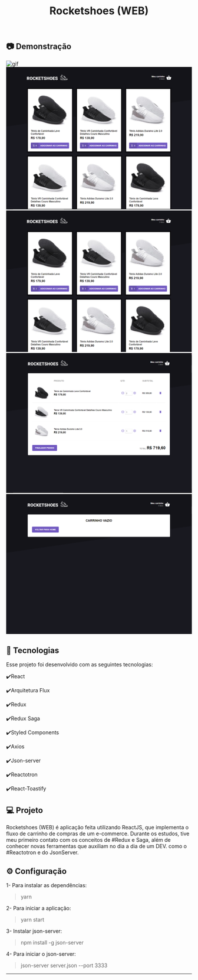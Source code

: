 <h1 align="center">
    Rocketshoes (WEB)
</h1>

<br>

## :camera: Demonstração

![gif](github/Rocketshoes.gif)
![png1](github/1.PNG)
![png2](github/2.PNG)
![png3](github/3.PNG)
![png4](github/4.PNG)


## :rocket: Tecnologias

Esse projeto foi desenvolvido com as seguintes tecnologias:

✔️React

✔️Arquitetura Flux

✔️Redux

✔️Redux Saga

✔️Styled Components

✔️Axios

✔️Json-server

✔️Reactotron

✔️React-Toastify


## 💻 Projeto

Rocketshoes (WEB) é aplicação feita utilizando ReactJS, que implementa o fluxo de carrinho de compras de um e-commerce. Durante os estudos, tive meu primeiro contato com os conceitos de #Redux e Saga, além de conhecer novas ferramentas que auxiliam no dia a dia de um DEV. como o  #Reactotron e do JsonServer.

## ⚙ Configuração

1- Para instalar as dependências:
> yarn

2- Para iniciar a aplicação:
> yarn start

3- Instalar json-server:
> npm install -g json-server

4- Para iniciar o json-server:
> json-server server.json --port 3333

---

